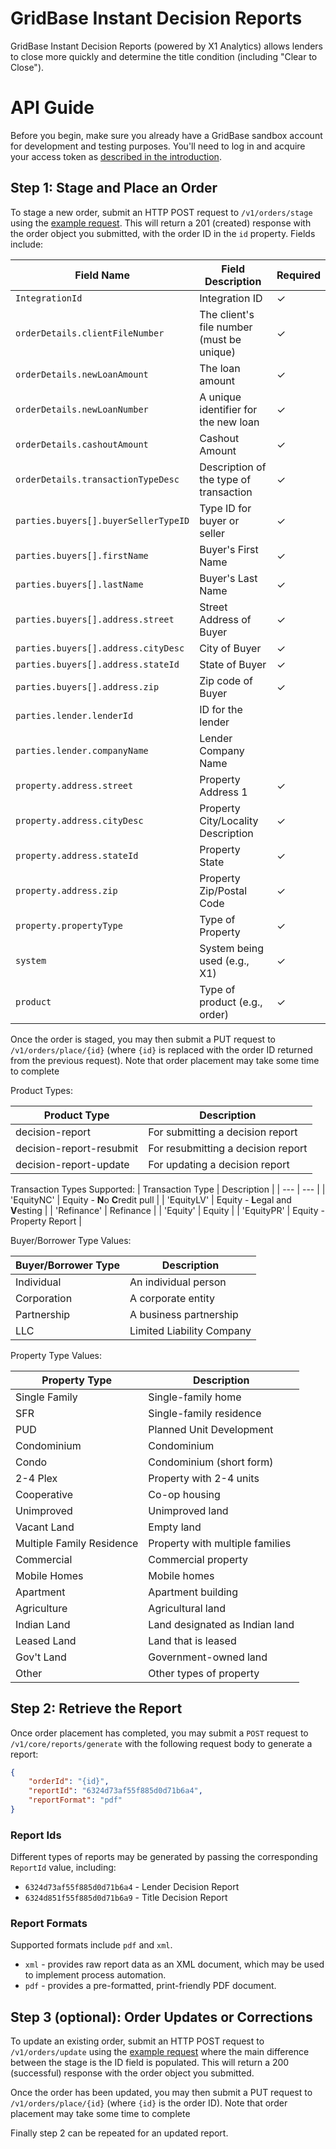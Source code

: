 # GridBase Instant Decision Reports

GridBase Instant Decision Reports (powered by X1 Analytics) allows lenders to close more quickly and determine the title condition (including "Clear to Close").

# API Guide

Before you begin, make sure you already have a GridBase sandbox account for development and testing purposes. You'll need to log in and acquire your access token as [described in the introduction](https://github.com/grid151/gridbase-samples#authentication-with-the-gridbase-api).

## Step 1: Stage and Place an Order

To stage a new order, submit an HTTP POST request to `/v1/orders/stage` using the [example request](01_stage.json). This will return a 201 (created) response with the order object you submitted, with the order ID in the `id` property. Fields include:

| Field Name                       | Field Description                     | Required |
|----------------------------------|---------------------------------------|----------|
| `IntegrationId`                  | Integration ID         | &check;  |
| `orderDetails.clientFileNumber`  | The client's file number (must be unique)      | &check;  |
| `orderDetails.newLoanAmount`     | The loan amount                   | &check;  |
| `orderDetails.newLoanNumber`     | A unique identifier for the new loan  | &check;  |
| `orderDetails.cashoutAmount`     | Cashout Amount                        | &check;  |
| `orderDetails.transactionTypeDesc`| Description of the type of transaction| &check;  |
| `parties.buyers[].buyerSellerTypeID` | Type ID for buyer or seller         | &check;  |
| `parties.buyers[].firstName`     | Buyer's First Name                    | &check;  |
| `parties.buyers[].lastName`      | Buyer's Last Name                     | &check;  |
| `parties.buyers[].address.street`| Street Address of Buyer               | &check;  |
| `parties.buyers[].address.cityDesc`| City of Buyer                        | &check;  |
| `parties.buyers[].address.stateId`| State of Buyer                       | &check;  |
| `parties.buyers[].address.zip`   | Zip code of Buyer                     | &check;  |
| `parties.lender.lenderId`        | ID for the lender                     |   |
| `parties.lender.companyName`     | Lender Company Name                   |   |
| `property.address.street`        | Property Address 1                    | &check;  |
| `property.address.cityDesc`      | Property City/Locality Description    | &check;  |
| `property.address.stateId`       | Property State                        | &check;  |
| `property.address.zip`           | Property Zip/Postal Code              | &check;  |
| `property.propertyType`          | Type of Property                      | &check;  |
| `system`                         | System being used (e.g., X1)          | &check;  |
| `product`                        | Type of product (e.g., order)         | &check;  |



Once the order is staged, you may then submit a PUT request to `/v1/orders/place/{id}` (where `{id}` is replaced with the order ID returned from the previous request). Note that order placement may take some time to complete

Product Types:

| Product Type | Description                    |
| ------------------- | ------------------------------ |
| decision-report    | For submitting a decision report           |
| decision-report-resubmit    | For resubmitting a decision report       |
| decision-report-update      | For updating a decision report     |

Transaction Types Supported:
| Transaction Type | Description |
| --- | --- |
| 'EquityNC' | Equity - **N**o **C**redit pull |
| 'EquityLV' | Equity - **L**egal and **V**esting |
| 'Refinance' | Refinance |
| 'Equity' | Equity |
| 'EquityPR' | Equity - Property Report |

Buyer/Borrower Type Values:

| Buyer/Borrower Type | Description                    |
| ------------------- | ------------------------------ |
| Individual          | An individual person           |
| Corporation         | A corporate entity             |
| Partnership         | A business partnership         |
| LLC                 | Limited Liability Company      |

Property Type Values:

| Property Type          | Description                      |
| ---------------------- | -------------------------------- |
| Single Family          | Single-family home               |
| SFR                    | Single-family residence          |
| PUD                    | Planned Unit Development         |
| Condominium            | Condominium                      |
| Condo                  | Condominium (short form)         |
| 2-4 Plex               | Property with 2-4 units          |
| Cooperative            | Co-op housing                    |
| Unimproved             | Unimproved land                  |
| Vacant Land            | Empty land                       |
| Multiple Family Residence | Property with multiple families |
| Commercial             | Commercial property              |
| Mobile Homes           | Mobile homes                     |
| Apartment              | Apartment building               |
| Agriculture            | Agricultural land                |
| Indian Land            | Land designated as Indian land   |
| Leased Land            | Land that is leased              |
| Gov't Land             | Government-owned land            |
| Other                  | Other types of property          |

## Step 2: Retrieve the Report

Once order placement has completed, you may submit a `POST` request to `/v1/core/reports/generate` with the following request body to generate a report:

```json
{
    "orderId": "{id}",
    "reportId": "6324d73af55f885d0d71b6a4",
    "reportFormat": "pdf"
}
```

### Report Ids

Different types of reports may be generated by passing the corresponding `ReportId` value, including:
- `6324d73af55f885d0d71b6a4` - Lender Decision Report
- `6324d851f55f885d0d71b6a9` - Title Decision Report

### Report Formats

Supported formats include `pdf` and `xml`.

- `xml` - provides raw report data as an XML document, which may be used to implement process automation. 
- `pdf` - provides a pre-formatted, print-friendly PDF document.


## Step 3 (optional): Order Updates or Corrections

To update an existing order, submit an HTTP POST request to `/v1/orders/update` using the [example request](03_update.json) where the main difference between the stage is the ID field is populated. This will return a 200 (successful) response with the order object you submitted.

Once the order has been updated, you may then submit a PUT request to `/v1/orders/place/{id}` (where `{id}` is the order ID). Note that order placement may take some time to complete

Finally step 2 can be repeated for an updated report.
